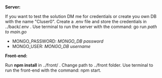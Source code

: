 **Server:**

If you want to test the solution DM me for credentials or
create you own DB with the name "Cluser0". Create a .env file and store the credentials in ../back/.env .
Use terminal to run the server with the command: go run *path to main.go*

* MONGO_PASSWORD: *MONGO_DB password*
* MONGO_USER: *MONGO_DB username*

**Front-end:**

Run **npm install** in ../front/ .
Change path to ../front folder. Use terminal to run the front-end with the command: npm start. 
